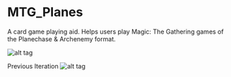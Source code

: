 # MTG_Planes
A card game playing aid. Helps users play Magic: The Gathering games of the Planechase &amp; Archenemy format.


![alt tag](https://c6.staticflickr.com/9/8391/29771126445_aad725a206_k.jpg)


Previous Iteration
![alt tag](https://c8.staticflickr.com/9/8344/29688723471_065495aab9_z.jpg)
